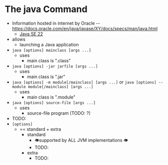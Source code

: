 # The java Command
* Information hosted in internet by Oracle -- https://docs.oracle.com/en/java/javase/XY/docs/specs/man/java.html
  * [Java SE 22](https://docs.oracle.com/en/java/javase/22/docs/specs/man/java.html)
* allows
  * launching a Java application
* `java [options] mainclass [args ...]`
  * uses
    * main class is ".class"
* `java [options] -jar jarfile [args ...]`
  * uses
    * main class is ".jar"
* `java [options] -m module[/mainclass] [args ...]` or `java [options] --module module[/mainclass] [args ...]`
  * uses
    * main class is ".module"
* `java [options] source-file [args ...]`
  * uses
    * source-file program (TODO: ?)
* TODO:
* `[options]`
  * == standard + extra
    * standard
      * 👁️supported by ALL JVM implementations 👁️
      * TODO:
    * extra
      * TODO: